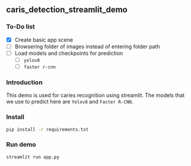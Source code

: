 ## caris_detection_streamlit_demo

### To-Do list
- [x] Create basic app scene
- [ ] Browsering folder of images instead of entering folder path
- [ ] Load models and checkpoints for prediction
    - [ ] `yolov8`
    - [ ] `faster r-cnn`
### Introduction
This demo is used for caries recognition using streamlit. The models that we use to predict here are `Yolov8` and `Faster R-CNN`.

### Install
```bash
pip install -r requirements.txt
```
### Run demo
```bash
streamlit run app.py
```
